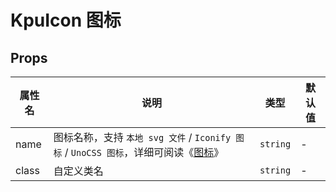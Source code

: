 # KpuIcon 图标

## Props

| 属性名 | 说明                                                                                               | 类型     | 默认值 |
| ------ | -------------------------------------------------------------------------------------------------- | -------- | ------ |
| name   | 图标名称，支持 `本地 svg 文件` / `Iconify 图标` / `UnoCSS 图标`，详细可阅读《[图标](/guide/icon)》 | `string` | -      |
| class  | 自定义类名                                                                                         | `string` | -      |
